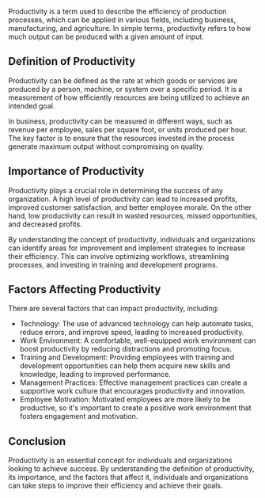 
Productivity is a term used to describe the efficiency of production processes, which can be applied in various fields, including business, manufacturing, and agriculture. In simple terms, productivity refers to how much output can be produced with a given amount of input.

Definition of Productivity
--------------------------

Productivity can be defined as the rate at which goods or services are produced by a person, machine, or system over a specific period. It is a measurement of how efficiently resources are being utilized to achieve an intended goal.

In business, productivity can be measured in different ways, such as revenue per employee, sales per square foot, or units produced per hour. The key factor is to ensure that the resources invested in the process generate maximum output without compromising on quality.

Importance of Productivity
--------------------------

Productivity plays a crucial role in determining the success of any organization. A high level of productivity can lead to increased profits, improved customer satisfaction, and better employee morale. On the other hand, low productivity can result in wasted resources, missed opportunities, and decreased profits.

By understanding the concept of productivity, individuals and organizations can identify areas for improvement and implement strategies to increase their efficiency. This can involve optimizing workflows, streamlining processes, and investing in training and development programs.

Factors Affecting Productivity
------------------------------

There are several factors that can impact productivity, including:

* Technology: The use of advanced technology can help automate tasks, reduce errors, and improve speed, leading to increased productivity.
* Work Environment: A comfortable, well-equipped work environment can boost productivity by reducing distractions and promoting focus.
* Training and Development: Providing employees with training and development opportunities can help them acquire new skills and knowledge, leading to improved performance.
* Management Practices: Effective management practices can create a supportive work culture that encourages productivity and innovation.
* Employee Motivation: Motivated employees are more likely to be productive, so it's important to create a positive work environment that fosters engagement and motivation.

Conclusion
----------

Productivity is an essential concept for individuals and organizations looking to achieve success. By understanding the definition of productivity, its importance, and the factors that affect it, individuals and organizations can take steps to improve their efficiency and achieve their goals.
